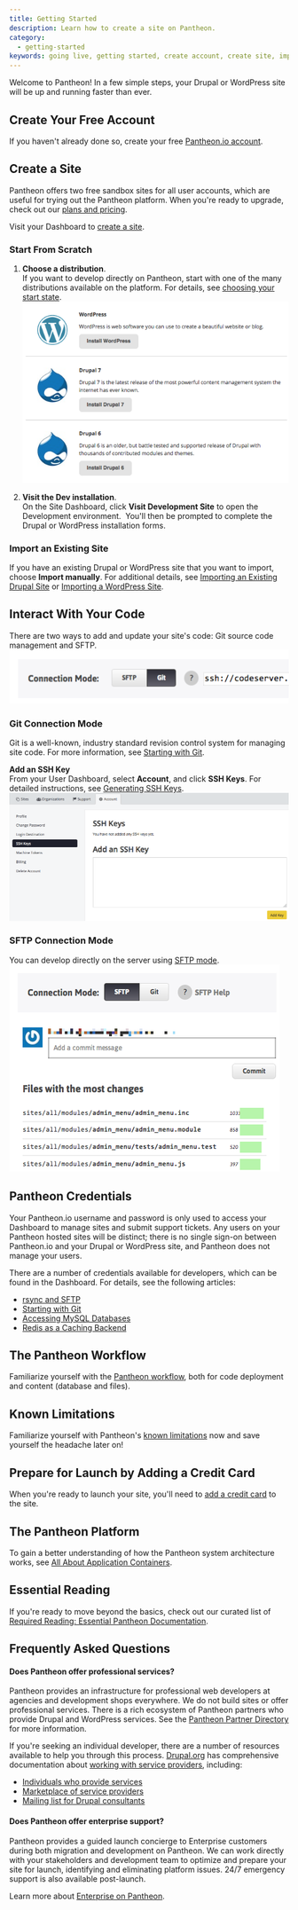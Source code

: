 ```yaml
---
title: Getting Started
description: Learn how to create a site on Pantheon.
category:
  - getting-started
keywords: going live, getting started, create account, create site, import, faqs
---
```

Welcome to Pantheon! In a few simple steps, your Drupal or WordPress site will be up and running faster than ever.

## Create Your Free Account

If you haven't already done so, create your free [Pantheon.io account](https://dashboard.pantheon.io/register).

## Create a Site
Pantheon offers two free sandbox sites for all user accounts, which are useful for trying out the Pantheon platform. When you're ready to upgrade, check out our [plans and pricing](https://pantheon.io/pricing).

Visit your Dashboard to [create a site](https://dashboard.pantheon.io/sites/create).

### Start From Scratch

1. **Choose a distribution**.  
If you want to develop directly on Pantheon, start with one of the many distributions available on the platform. For details, see [choosing your start state](/docs/articles/sites/create/choosing-start-state).
![Core Startup](/source/docs/assets/images/core-startup.png)

2. **Visit the Dev installation**.  
On the Site Dashboard, click **Visit Development Site** to open the Development environment.  You'll then be prompted to complete the Drupal or WordPress installation forms.  

### Import an Existing Site
If you have an existing Drupal or WordPress site that you want to import, choose **Import manually**. For additional details, see [Importing an Existing Drupal Site](/docs/articles/drupal/importing-an-existing-drupal-site-to-pantheon) or [Importing a WordPress Site](/docs/articles/wordpress/importing-a-wordpress-site/).

## Interact With Your Code
There are two ways to add and update your site's code: Git source code management and SFTP.
![Connection Mode Dashboard](/source/docs/assets/images/desk_images/180025.png)

### Git Connection Mode
Git is a well-known, industry standard revision control system for managing site code. For more information, see [Starting with Git](/docs/articles/local/starting-with-git).

**Add an SSH Key**  
From your User Dashboard, select **Account**, and click **SSH Keys**.
For detailed instructions, see [Generating SSH Keys](/docs/articles/users/generating-ssh-keys/).  
![Add SSH Key Dashboard](/source/docs/assets/images/add-ssh-key-dashboard.png)  

### SFTP Connection Mode
You can develop directly on the server using [SFTP mode](/docs/articles/sites/code/developing-directly-with-sftp-mode/).
![](/source/docs/assets/images/desk_images/180036.png)

## Pantheon Credentials
Your Pantheon.io username and password is only used to access your Dashboard to manage sites and submit support tickets. Any users on your Pantheon hosted sites will be distinct; there is no single sign-on between Pantheon.io and your Drupal or WordPress site, and Pantheon does not manage your users.  

There are a number of credentials available for developers, which can be found in the Dashboard. For details, see the following articles:

- [rsync and SFTP](/docs/articles/local/rsync-and-sftp)
- [Starting with Git](/docs/articles/local/starting-with-git/)
- [Accessing MySQL Databases](/docs/articles/local/accessing-mysql-databases/)
- [Redis as a Caching Backend](/docs/articles/sites/redis-as-a-caching-backend)

## The Pantheon Workflow
Familiarize yourself with the [Pantheon workflow](/docs/articles/sites/code/using-the-pantheon-workflow/), both for code deployment and content (database and files).

## Known Limitations
Familiarize yourself with Pantheon's [known limitations](/docs/articles/sites/known-limitations) now and save yourself the headache later on!

## Prepare for Launch by Adding a Credit Card
When you're ready to launch your site, you'll need to [add a credit card](/docs/articles/sites/settings/add-a-credit-card-to-a-site) to the site.

## The Pantheon Platform
To gain a better understanding of how the Pantheon system architecture works, see [All About Application Containers](/docs/articles/sites/all-about-application-containers/).

## Essential Reading
If you're ready to move beyond the basics, check out our curated list of [Required Reading: Essential Pantheon Documentation](/docs/articles/required-reading-essential-pantheon-documentation/).

## Frequently Asked Questions

#### Does Pantheon offer professional services?
Pantheon provides an infrastructure for professional web developers at agencies and development shops everywhere. We do not build sites or offer professional services. There is a rich ecosystem of Pantheon partners who provide Drupal and WordPress services. See the [Pantheon Partner Directory](https://www.getpantheon.com/partners) for more information.

If you're seeking an individual developer, there are a number of resources available to help you through this process. [Drupal.org](http://drupal.org/) has comprehensive documentation about [working with service providers](http://drupal.org/node/51169), including:

- [Individuals who provide services](http://drupal.org/profile/profile_drupal_services)
- [Marketplace of service providers](http://drupal.org/drupal-services)
- [Mailing list for Drupal consultants](http://lists.drupal.org/mailman/listinfo/consulting)

#### Does Pantheon offer enterprise support?
Pantheon provides a guided launch concierge to Enterprise customers during both migration and development on Pantheon. We can work directly with your stakeholders and development team to optimize and prepare your site for launch, identifying and eliminating platform issues. 24/7 emergency support is also available post-launch.

Learn more about [Enterprise on Pantheon](https://www.getpantheon.com/enterprise).
